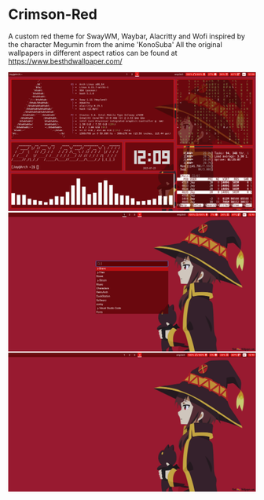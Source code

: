# Crimson-Red
A custom red theme for SwayWM, Waybar, Alacritty and Wofi inspired by the character Megumin from the anime 'KonoSuba'
All the original wallpapers in different aspect ratios can be found at https://www.besthdwallpaper.com/

![image](https://github.com/JayRod6699/Crimson-Red/blob/main/screenshot.png)
![image](https://github.com/JayRod6699/Crimson-Red/blob/main/screenshot1.png)
![image](https://github.com/JayRod6699/Crimson-Red/blob/main/screenshot2.png)

